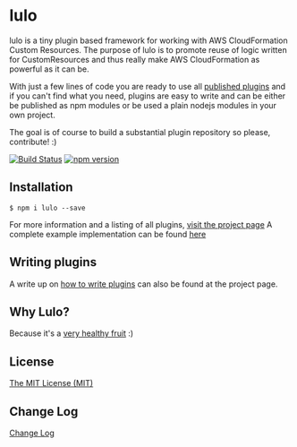# lulo

lulo is a tiny plugin based framework for working with AWS CloudFormation Custom Resources.
The purpose of lulo is to promote reuse of logic written for CustomResources and thus really make AWS CloudFormation as powerful as it can be.

With just a few lines of code you are ready to use all [published plugins](https://carlnordenfelt.github.io/lulo/plugins.html)
and if you can't find what you need,
plugins are easy to write and can be either be published as npm modules
or be used a plain nodejs modules in your own project.

The goal is of course to build a substantial plugin repository so please, contribute! :)

[![Build Status](https://travis-ci.org/carlnordenfelt/lulo.svg?branch=master)](https://travis-ci.org/carlnordenfelt/lulo)
[![npm version](https://badge.fury.io/js/lulo.svg)](https://badge.fury.io/js/lulo)

## Installation
```
$ npm i lulo --save
```
For more information and a listing of all plugins, [visit the project page](https://carlnordenfelt.github.io/lulo)
A complete example implementation can be found [here](https://github.com/carlnordenfelt/lulo/tree/master/example)

## Writing plugins
A write up on [how to write plugins](https://carlnordenfelt.github.io/lulo/writing-plugins.html) can also be found at the project page.

## Why Lulo?
Because it's a [very healthy fruit](https://en.wikipedia.org/wiki/Solanum_quitoense) :)

## License
[The MIT License (MIT)](/LICENSE)

## Change Log
[Change Log](/CHANGELOG.md)
